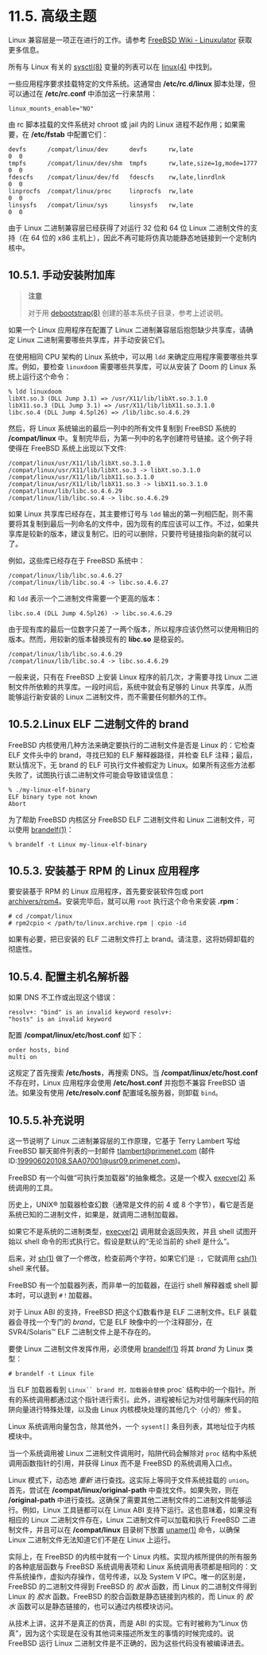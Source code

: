# 11.5. 高级主题

Linux 兼容层是一项正在进行的工作。请参考 [FreeBSD Wiki - Linuxulator](https://wiki.freebsd.org/Linuxulator) 获取更多信息。

所有与 Linux 有关的 [sysctl(8)](https://www.freebsd.org/cgi/man.cgi?query=sysctl\&sektion=8\&format=html) 变量的列表可以在 [linux(4)](https://www.freebsd.org/cgi/man.cgi?query=linux\&sektion=4\&format=html) 中找到。

一些应用程序要求挂载特定的文件系统。这通常由 **/etc/rc.d/linux** 脚本处理，但可以通过在 **/etc/rc.conf** 中添加这一行来禁用：

```
linux_mounts_enable="NO"
```

由 rc 脚本挂载的文件系统对 chroot 或 jail 内的 Linux 进程不起作用；如果需要，在 **/etc/fstab** 中配置它们：

```
devfs      /compat/linux/dev      devfs      rw,late                    0  0
tmpfs      /compat/linux/dev/shm  tmpfs      rw,late,size=1g,mode=1777  0  0
fdescfs    /compat/linux/dev/fd   fdescfs    rw,late,linrdlnk           0  0
linprocfs  /compat/linux/proc     linprocfs  rw,late                    0  0
linsysfs   /compat/linux/sys      linsysfs   rw,late                    0  0
```

由于 Linux 二进制兼容层已经获得了对运行 32 位和 64 位 Linux 二进制文件的支持（在 64 位的 x86 主机上），因此不再可能将仿真功能静态地链接到一个定制内核中。

## 10.5.1. 手动安装附加库

> **注意**
>
> 对于用 [debootstrap(8)](https://www.freebsd.org/cgi/man.cgi?query=debootstrap\&sektion=8\&format=html) 创建的基本系统子目录，参考上述说明。

如果一个 Linux 应用程序在配置了 Linux 二进制兼容层后抱怨缺少共享库，请确定 Linux 二进制需要哪些共享库，并手动安装它们。

在使用相同 CPU 架构的 Linux 系统中，可以用 `ldd` 来确定应用程序需要哪些共享库。例如，要检查 `linuxdoom` 需要哪些共享库，可以从安装了 Doom 的 Linux 系统上运行这个命令：

```
% ldd linuxdoom
libXt.so.3 (DLL Jump 3.1) => /usr/X11/lib/libXt.so.3.1.0
libX11.so.3 (DLL Jump 3.1) => /usr/X11/lib/libX11.so.3.1.0
libc.so.4 (DLL Jump 4.5pl26) => /lib/libc.so.4.6.29
```

然后，将 Linux 系统输出的最后一列中的所有文件复制到 FreeBSD 系统的 **/compat/linux** 中。复制完毕后，为第一列中的名字创建符号链接。这个例子将使得在 FreeBSD 系统上出现以下文件:

```
/compat/linux/usr/X11/lib/libXt.so.3.1.0
/compat/linux/usr/X11/lib/libXt.so.3 -> libXt.so.3.1.0
/compat/linux/usr/X11/lib/libX11.so.3.1.0
/compat/linux/usr/X11/lib/libX11.so.3 -> libX11.so.3.1.0
/compat/linux/lib/libc.so.4.6.29
/compat/linux/lib/libc.so.4 -> libc.so.4.6.29
```

如果 Linux 共享库已经存在，其主要修订号与 `ldd` 输出的第一列相匹配，则不需要将其复制到最后一列命名的文件中，因为现有的库应该可以工作。不过，如果共享库是较新的版本，建议复制它。旧的可以删除，只要符号链接指向新的就可以了。

例如，这些库已经存在于 FreeBSD 系统中：

```
/compat/linux/lib/libc.so.4.6.27
/compat/linux/lib/libc.so.4 -> libc.so.4.6.27
```

和 `ldd` 表示一个二进制文件需要一个更高的版本：

```
libc.so.4 (DLL Jump 4.5pl26) -> libc.so.4.6.29
```

由于现有库的最后一位数字只差了一两个版本，所以程序应该仍然可以使用稍旧的版本。然而，用较新的版本替换现有的 **libc.so** 是稳妥的。

```
/compat/linux/lib/libc.so.4.6.29
/compat/linux/lib/libc.so.4 -> libc.so.4.6.29
```

一般来说，只有在 FreeBSD 上安装 Linux 程序的前几次，才需要寻找 Linux 二进制文件所依赖的共享库。一段时间后，系统中就会有足够的 Linux 共享库，从而能够运行新安装的 Linux 二进制文件，而不需要任何额外的工作。

## 10.5.2.Linux ELF 二进制文件的 brand

FreeBSD 内核使用几种方法来确定要执行的二进制文件是否是 Linux 的：它检查 ELF 文件头中的 brand，寻找已知的 ELF 解释器路径，并检查 ELF 注释；最后，默认情况下，无 brand 的 ELF 可执行文件被假定为 Linux。如果所有这些方法都失败了，试图执行该二进制文件可能会导致错误信息：

```
% ./my-linux-elf-binary
ELF binary type not known
Abort
```

为了帮助 FreeBSD 内核区分 FreeBSD ELF 二进制文件和 Linux 二进制文件，可以使用 [brandelf(1)](https://www.freebsd.org/cgi/man.cgi?query=brandelf\&sektion=1\&format=html)：

```
% brandelf -t Linux my-linux-elf-binary
```

## 10.5.3. 安装基于 RPM 的 Linux 应用程序

要安装基于 RPM 的 Linux 应用程序，首先要安装软件包或 port [archivers/rpm4](https://cgit.freebsd.org/ports/tree/archivers/rpm4/pkg-descr)。安装完毕后，就可以用 `root` 执行这个命令来安装 **.rpm**：

```
# cd /compat/linux
# rpm2cpio < /path/to/linux.archive.rpm | cpio -id
```

如果有必要，把已安装的 ELF 二进制文件打上 brand。请注意，这将妨碍卸载的彻底性。

## 10.5.4. 配置主机名解析器

如果 DNS 不工作或出现这个错误：

```
resolv+: "bind" is an invalid keyword resolv+:
"hosts" is an invalid keyword
```

配置 **/compat/linux/etc/host.conf** 如下：

```
order hosts, bind
multi on
```

这规定了首先搜索 **/etc/hosts**，再搜索 DNS。当 **/compat/linux/etc/host.conf** 不存在时，Linux 应用程序会使用 **/etc/host.conf** 并抱怨不兼容 FreeBSD 语法。如果没有使用 **/etc/resolv.conf** 配置域名服务器，则卸载 `bind`。

## 10.5.5.补充说明

这一节说明了 Linux 二进制兼容层的工作原理，它基于 Terry Lambert 写给 FreeBSD 聊天邮件列表的一封邮件 [tlambert@primenet.com](../di-10-zhang-linux-er-jin-zhi-jian-rong-ceng/tlambert@primenet.com) (邮件 ID:[199906020108.SAA07001@usr09.primenet.com](mailto:199906020108.SAA07001@usr09.primenet.com))。

FreeBSD 有一个叫做“可执行类加载器”的抽象概念。这是一个楔入 [execve(2)](https://www.freebsd.org/cgi/man.cgi?query=execve\&sektion=2\&format=html) 系统调用的工具。

历史上，UNIX® 加载器检查幻数（通常是文件的前 4 或 8 个字节），看它是否是系统已知的二进制文件，如果是，就调用二进制加载器。

如果它不是系统的二进制类型，[execve(2)](https://www.freebsd.org/cgi/man.cgi?query=execve\&sektion=2\&format=html) 调用就会返回失败，并且 shell 试图开始以 shell 命令的形式执行它。假设是默认的“无论当前的 shell 是什么”。

后来，对 [sh(1)](https://www.freebsd.org/cgi/man.cgi?query=sh\&sektion=1\&format=html) 做了一个修改，检查前两个字符，如果它们是 `:`，它就调用 [csh(1)](https://www.freebsd.org/cgi/man.cgi?query=csh\&sektion=1\&format=html) shell 来代替。

FreeBSD 有一个加载器列表，而非单一的加载器，在运行 shell 解释器或 shell 脚本时，可以退到 `#！`加载器。

对于 Linux ABI 的支持，FreeBSD 把这个幻数看作是 ELF 二进制文件。ELF 装载器会寻找一个专门的 _brand_，它是 ELF 映像中的一个注释部分，在 SVR4/Solaris™ ELF 二进制文件上是不存在的。

要使 Linux 二进制文件发挥作用，必须使用 [brandelf(1)](https://www.freebsd.org/cgi/man.cgi?query=brandelf\&sektion=1\&format=html) 将其 _brand_ 为 Linux 类型：

```
# brandelf -t Linux file
```

当 ELF 加载器看到 `Linux`` brand 时，加载器会替换` proc\` 结构中的一个指针。所有的系统调用都通过这个指针进行索引。此外，进程被标记为对信号蹦床代码的陷阱向量进行特殊处理，以及由 Linux 内核模块处理的其他几个（小的）修复。

Linux 系统调用向量包含，除其他外，一个 `sysent[]` 条目列表，其地址位于内核模块中。

当一个系统调用被 Linux 二进制文件调用时，陷阱代码会解除对 `proc` 结构中系统调用函数指针的引用，并获得 Linux 而不是 FreeBSD 的系统调用入口点。

Linux 模式下，动态地 _重新_ 进行查找。这实际上等同于文件系统挂载的 `union`。首先，尝试在 **/compat/linux/original-path** 中查找文件。如果失败，则在 **/original-path** 中进行查找。这确保了需要其他二进制文件的二进制文件能够运行。例如，Linux 工具链都可以在 Linux ABI 支持下运行。这也意味着，如果没有相应的 Linux 二进制文件存在，Linux 二进制文件可以加载和执行 FreeBSD 二进制文件，并且可以在 **/compat/linux** 目录树下放置 [uname(1)](https://www.freebsd.org/cgi/man.cgi?query=uname\&sektion=1\&format=html) 命令，以确保 Linux 二进制文件无法知道它们不是在 Linux 上运行。

实际上，在 FreeBSD 的内核中就有一个 Linux 内核。实现内核所提供的所有服务的各种底层函数与 FreeBSD 系统调用表项和 Linux 系统调用表项都是相同的：文件系统操作，虚拟内存操作，信号传递，以及 System V IPC。唯一的区别是，FreeBSD 的二进制文件得到 FreeBSD 的 _胶水_ 函数，而 Linux 的二进制文件得到 Linux 的 _胶水_ 函数。FreeBSD 的胶合函数是静态链接到内核的，而 Linux 的 _胶水_ 函数可以是静态链接的，也可以通过内核模块访问。

从技术上讲，这并不是真正的仿真，而是 ABI 的实现。它有时被称为“Linux 仿真”，因为这个实现是在没有其他词来描述所发生的事情的时候完成的。说 FreeBSD 运行 Linux 二进制文件是不正确的，因为这些代码没有被编译进去。
